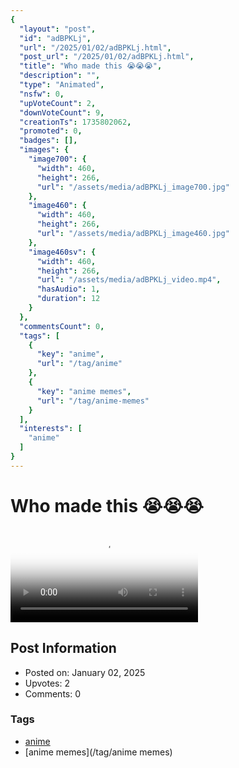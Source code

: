 ```yaml
---
{
  "layout": "post",
  "id": "adBPKLj",
  "url": "/2025/01/02/adBPKLj.html",
  "post_url": "/2025/01/02/adBPKLj.html",
  "title": "Who made this 😭😭😭",
  "description": "",
  "type": "Animated",
  "nsfw": 0,
  "upVoteCount": 2,
  "downVoteCount": 9,
  "creationTs": 1735802062,
  "promoted": 0,
  "badges": [],
  "images": {
    "image700": {
      "width": 460,
      "height": 266,
      "url": "/assets/media/adBPKLj_image700.jpg"
    },
    "image460": {
      "width": 460,
      "height": 266,
      "url": "/assets/media/adBPKLj_image460.jpg"
    },
    "image460sv": {
      "width": 460,
      "height": 266,
      "url": "/assets/media/adBPKLj_video.mp4",
      "hasAudio": 1,
      "duration": 12
    }
  },
  "commentsCount": 0,
  "tags": [
    {
      "key": "anime",
      "url": "/tag/anime"
    },
    {
      "key": "anime memes",
      "url": "/tag/anime-memes"
    }
  ],
  "interests": [
    "anime"
  ]
}
---
```


# Who made this 😭😭😭

<video controls playsinline loop poster="/assets/media/adBPKLj_image460.jpg">
  <source src="/assets/media/adBPKLj_video.mp4" type="video/mp4">
  Your browser does not support the video tag.
</video>

## Post Information

- Posted on: January 02, 2025
- Upvotes: 2
- Comments: 0

### Tags

- [anime](/tag/anime)
- [anime memes](/tag/anime memes)
